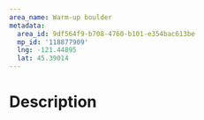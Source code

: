 ```yaml
---
area_name: Warm-up boulder
metadata:
  area_id: 9df564f9-b708-4760-b101-e354bac613be
  mp_id: '118877909'
  lng: -121.44895
  lat: 45.39014
---
```

# Description
